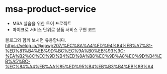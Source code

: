 # msa-product-service

- MSA 실습을 위한 토이 프로젝트
- 마이크로 서비스 단위로 상품 서비스 구현 코드 

블로그와 함께 보시면 유용합니다.
https://velog.io/@gowjr207/%EC%8A%A4%ED%94%84%EB%A7%81-%ED%81%B4%EB%9D%BC%EC%9A%B0%EB%93%9C-%EA%B2%8C%EC%9D%B4%ED%8A%B8%EC%9B%A8%EC%9D%B4%EB%A5%BC-%EC%84%A4%EB%AA%85%ED%95%B4%EB%B3%B4%EB%8B%A4
